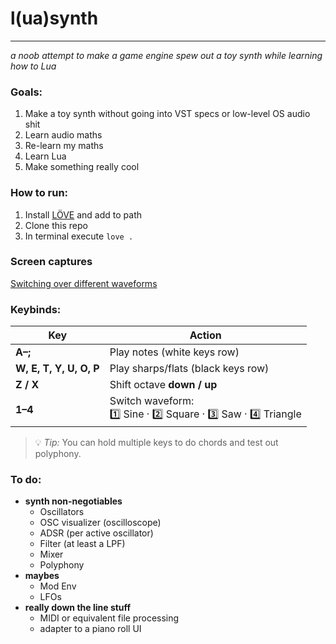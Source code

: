 # l(ua)synth
---
_a noob attempt to make a game engine spew out a toy synth while learning how to Lua_
### Goals:
1. Make a toy synth without going into VST specs or low-level OS audio shit
2. Learn audio maths
3. Re-learn my maths
4. Learn Lua
5. Make something really cool

### How to run:
1. Install [LÖVE](https://love2d.org/#download) and add to path
2. Clone this repo
3. In terminal execute `love .`

### Screen captures
[Switching over different waveforms](captures/screen-cap.mov)
### Keybinds:
| Key | Action |
|-----|--------|
| **A–;** | Play notes (white keys row) |
| **W, E, T, Y, U, O, P** | Play sharps/flats (black keys row) |
| **Z / X** | Shift octave **down / up** |
| **1–4** | Switch waveform:<br>1️⃣ Sine · 2️⃣ Square · 3️⃣ Saw · 4️⃣ Triangle |

> 💡 *Tip:* You can hold multiple keys to do chords and test out polyphony.

### To do:
- **synth non-negotiables**
    - Oscillators
    - OSC visualizer (oscilloscope)
    - ADSR (per active oscillator)
    - Filter (at least a LPF)
    - Mixer
    - Polyphony
- **maybes**
    - Mod Env
    - LFOs
- **really down the line stuff**
    - MIDI or equivalent file processing
    - adapter to a piano roll UI
